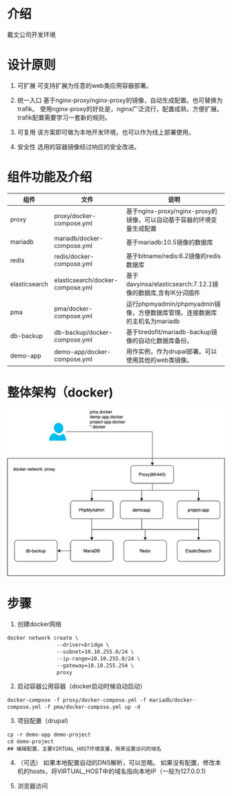 # 介绍
戴文公司开发环境

# 设计原则
1. 可扩展
    可支持扩展为任意的web类应用容器部署。

2. 统一入口
    基于nginx-proxy/nginx-proxy的镜像，自动生成配置。也可替换为trafik。
    使用nginx-proxy的好处是，nginx广泛流行，配置成熟，方便扩展。trafik配置需要学习一套新的规则。

3. 可复用
    该方案即可做为本地开发环境，也可以作为线上部署使用。

4. 安全性
    选用的容器镜像经过响应的安全改进。

# 组件功能及介绍
|组件|文件|说明|
|---|---|---|
|proxy|proxy/docker-compose.yml|基于nginx-proxy/nginx-proxy的镜像，可以自动基于容器的环境变量生成配置|
|mariadb|mariadb/docker-compose.yml|基于mariadb:10.5镜像的数据库|
|redis|redis/docker-compose.yml|基于bitname/redis:6.2镜像的redis数据库|
|elasticsearch|elasticsearch/docker-compose.yml|基于davyinsa/elasticsearch:7.12.1镜像的数据库,含有IK分词插件|
|pma|pma/docker-compose.yml|运行phpmyadmin/phpmyadmin镜像，方便数据库管理。连接数据库的主机名为mariadb|
|db-backup|db-backup/docker-compose.yml|基于tiredofit/mariadb-backup镜像的自动化数据库备份。|
|demo-app|demo-app/docker-compose.yml|用作实例，作为drupal部署。可以使用其他的web类镜像。|

# 整体架构（docker)
![](https://github.com/davyin-co/davyin-docker-dev/raw/master/nginx-proxy.jpg)
# 步骤
1. 创建docker网络
```
docker network create \
                --driver=bridge \
                --subnet=10.10.255.0/24 \
                --ip-range=10.10.255.0/24 \
                --gateway=10.10.255.254 \
                proxy

```

2. 启动容器公用容器（docker启动时候自动启动）
```
docker-compose -f proxy/docker-compose.yml -f mariadb/docker-compose.yml -f pma/docker-compose.yml up -d
```

3. 项目配置（drupal)
```
cp -r demo-app demo-project
cd demo-project
## 编辑配置，主要VIRTUAL_HOST环境变量，用来设置访问的域名
```

4. （可选）
如果本地配置自动的DNS解析，可以忽略。
如果没有配置，修改本机的hosts，将VIRTUAL_HOST中的域名指向本地IP（一般为127.0.0.1)

5. 浏览器访问
